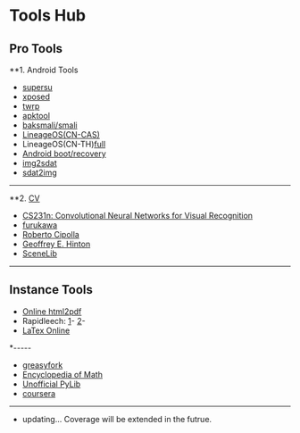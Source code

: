 # Tools Hub

## Pro Tools

**1. Android Tools
* [supersu](http://www.supersu.com/download)
* [xposed](http://dl-xda.xposed.info/framework)
* [twrp](https://twrp.me/Devices)
* [apktool](https://ibotpeaches.github.io/Apktool)
* [baksmali/smali](https://bitbucket.org/JesusFreke/smali/downloads)
* [LineageOS(CN-CAS)](http://mirrors.ustc.edu.cn/lineageos/)
* LineageOS(CN-TH)[full](https://mirrors.tuna.tsinghua.edu.cn/lineage-rom/full)
* [Android boot/recovery](https://forum.xda-developers.com/showthread.php?t=2073775)
* [img2sdat](https://github.com/xpirt/sdat2img)
* [sdat2img](https://github.com/xpirt/img2sdat)


---------------------------------------

**2. [CV](https://opencv.org)
* [CS231n: Convolutional Neural Networks for Visual Recognition](http://vision.stanford.edu/teaching/cs231n/index.html)
* [furukawa](http://www.cs.sfu.ca/~furukawa/)
* [Roberto Cipolla](http://mi.eng.cam.ac.uk/~cipolla/publications.htm)
* [Geoffrey E. Hinton](http://www.cs.toronto.edu/~hinton/)
* [SceneLib](http://www.doc.ic.ac.uk/~ajd/Scene/index.html)

---------------------------------------

## Instance Tools

* [Online html2pdf](https://www.sodapdf.com/html-to-pdf/)    
* Rapidleech: 
[1](http://uschnews.com/up/index.php)-
[2](http://web.avjie.com)-    
* [LaTex Online](http://latex.codecogs.com/eqneditor/editor.php)

*-----  
* [greasyfork](https://greasyfork.org/zh-CN)
* [Encyclopedia of Math](https://www.encyclopediaofmath.org/index.php/Main_Page)
* [Unofficial PyLib](https://www.lfd.uci.edu/~gohlke/pythonlibs/)
* [coursera](https://www.coursera.org)

----------------------------------------------

* updating... Coverage will be extended in the futrue.

